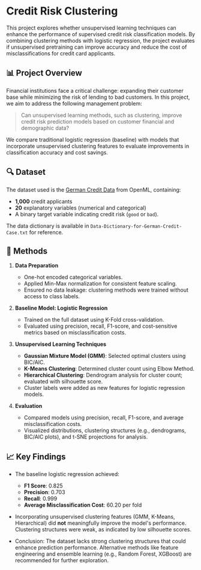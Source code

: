 # Credit Risk Clustering

This project explores whether unsupervised learning techniques can enhance the performance of supervised credit risk classification models. By combining clustering methods with logistic regression, the project evaluates if unsupervised pretraining can improve accuracy and reduce the cost of misclassifications for credit card applicants.

## 📊 Project Overview

Financial institutions face a critical challenge: expanding their customer base while minimizing the risk of lending to bad customers. In this project, we aim to address the following management problem:

> Can unsupervised learning methods, such as clustering, improve credit risk prediction models based on customer financial and demographic data?

We compare traditional logistic regression (baseline) with models that incorporate unsupervised clustering features to evaluate improvements in classification accuracy and cost savings.

## 🔍 Dataset

The dataset used is the [German Credit Data](https://www.openml.org/d/31) from OpenML, containing:
- **1,000** credit applicants
- **20** explanatory variables (numerical and categorical)
- A binary target variable indicating credit risk (`good` or `bad`).

The data dictionary is available in `Data-Dictionary-for-German-Credit-Case.txt` for reference.

## 🧰 Methods

1. **Data Preparation**
   - One-hot encoded categorical variables.
   - Applied Min-Max normalization for consistent feature scaling.
   - Ensured no data leakage: clustering methods were trained without access to class labels.

2. **Baseline Model: Logistic Regression**
   - Trained on the full dataset using K-Fold cross-validation.
   - Evaluated using precision, recall, F1-score, and cost-sensitive metrics based on misclassification costs.

3. **Unsupervised Learning Techniques**
   - **Gaussian Mixture Model (GMM)**: Selected optimal clusters using BIC/AIC.
   - **K-Means Clustering**: Determined cluster count using Elbow Method.
   - **Hierarchical Clustering**: Dendrogram analysis for cluster count; evaluated with silhouette score.
   - Cluster labels were added as new features for logistic regression models.

4. **Evaluation**
   - Compared models using precision, recall, F1-score, and average misclassification costs.
   - Visualized distributions, clustering structures (e.g., dendrograms, BIC/AIC plots), and t-SNE projections for analysis.

## 📈 Key Findings

- The baseline logistic regression achieved:
  - **F1 Score**: 0.825
  - **Precision**: 0.703
  - **Recall**: 0.999
  - **Average Misclassification Cost**: 60.20 per fold

- Incorporating unsupervised clustering features (GMM, K-Means, Hierarchical) did **not** meaningfully improve the model's performance. Clustering structures were weak, as indicated by low silhouette scores.

- Conclusion: The dataset lacks strong clustering structures that could enhance prediction performance. Alternative methods like feature engineering and ensemble learning (e.g., Random Forest, XGBoost) are recommended for further exploration.
